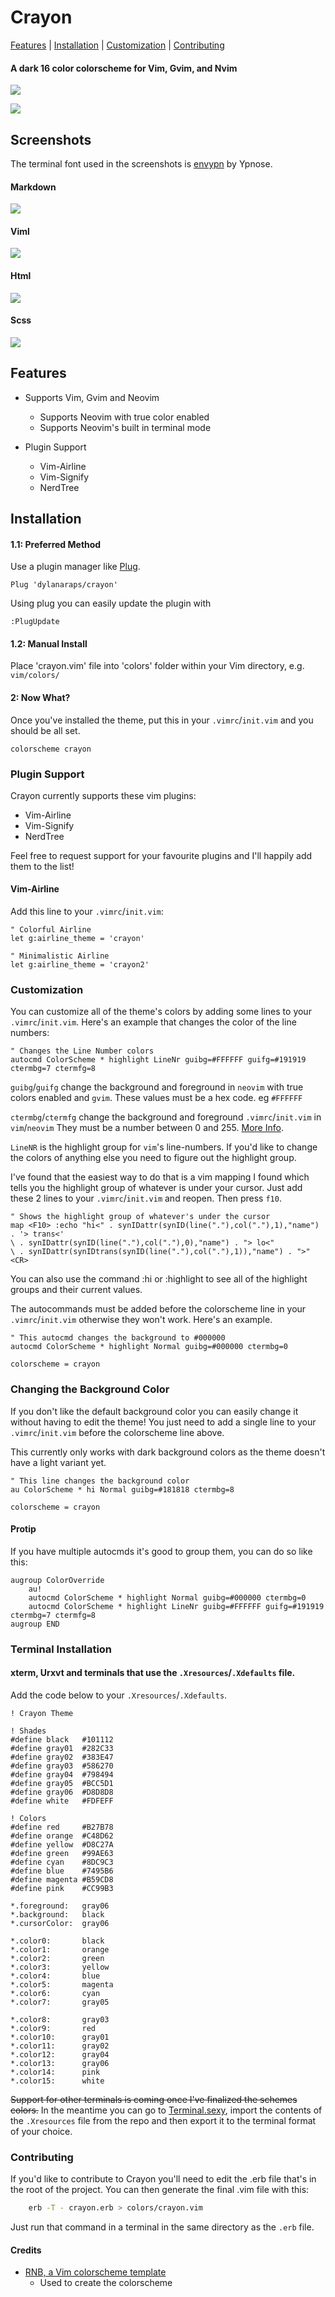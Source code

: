 # Crayon
[Features](#features) | [Installation](#installation) | [Customization](#customization) | [Contributing](#contributing)

#### A dark 16 color colorscheme for Vim, Gvim, and Nvim
![](https://raw.githubusercontent.com/dylanaraps/crayon/master/screenshots/palette.png)

![](https://raw.githubusercontent.com/dylanaraps/crayon/master/screenshots/ruby.png)

<!--- Screenshots {{{ -->

## Screenshots
The terminal font used in the screenshots is [envypn](https://aur.archlinux.org/packages/envypn-font/) by Ypnose.

#### Markdown
![](https://raw.githubusercontent.com/dylanaraps/crayon/master/screenshots/markdown.png)

#### Viml
![](https://raw.githubusercontent.com/dylanaraps/crayon/master/screenshots/viml.png)

#### Html
![](https://raw.githubusercontent.com/dylanaraps/crayon/master/screenshots/html.png)

#### Scss
![](https://raw.githubusercontent.com/dylanaraps/crayon/master/screenshots/scss.png)

<!-- }}} -->

<!--- Features {{{ -->

## Features

* Supports Vim, Gvim and Neovim
	* Supports Neovim with true color enabled
	* Supports Neovim's built in terminal mode

* Plugin Support
	* Vim-Airline
	* Vim-Signify
	* NerdTree

<!-- }}} -->

<!--- Installation {{{ -->

## Installation

#### 1.1: Preferred Method
Use a plugin manager like [Plug](https://github.com/junegunn/vim-plug).

```VimL
Plug 'dylanaraps/crayon'
```

Using plug you can easily update the plugin with

```VimL
:PlugUpdate
```

#### 1.2: Manual Install
Place 'crayon.vim' file into 'colors' folder within your Vim directory, e.g. `vim/colors/`

#### 2: Now What?
Once you've installed the theme, put this in your `.vimrc`/`init.vim` and you should be all set.

```VimL
colorscheme crayon
```

### Plugin Support
Crayon currently supports these vim plugins:

* Vim-Airline
* Vim-Signify
* NerdTree

Feel free to request support for your favourite plugins and I'll happily add them to the list!

#### Vim-Airline

Add this line to your `.vimrc`/`init.vim`:

```VimL
" Colorful Airline
let g:airline_theme = 'crayon'

" Minimalistic Airline
let g:airline_theme = 'crayon2'
```

<!--- }}} -->

<!--- Customization {{{ -->

### Customization
You can customize all of the theme's colors by adding some lines to your `.vimrc`/`init.vim`. Here's an example that changes the color of the line numbers:

```VimL
" Changes the Line Number colors
autocmd ColorScheme * highlight LineNr guibg=#FFFFFF guifg=#191919 ctermbg=7 ctermfg=8
```

`guibg`/`guifg` change the background and foreground in `neovim` with true colors enabled and `gvim`. These values must be a hex code. eg `#FFFFFF`

`ctermbg`/`ctermfg` change the background and foreground `.vimrc`/`init.vim` in `vim`/`neovim` They must be a number between 0 and 255. [More Info](http://vim.wikia.com/wiki/Xterm256_color_names_for_console_Vim).

`LineNR` is the highlight group for `vim`'s line-numbers. If you'd like to change the colors of anything else you need to figure out the highlight group.

I've found that the easiest way to do that is a vim mapping I found which tells you the highlight group of whatever is under your cursor. Just add these 2 lines to your `.vimrc`/`init.vim` and reopen. Then  press `f10`.

```VimL
" Shows the highlight group of whatever's under the cursor
map <F10> :echo "hi<" . synIDattr(synID(line("."),col("."),1),"name") . '> trans<'
\ . synIDattr(synID(line("."),col("."),0),"name") . "> lo<"
\ . synIDattr(synIDtrans(synID(line("."),col("."),1)),"name") . ">"<CR>
```

You can also use the command :hi or :highlight to see all of the highlight groups and their current values.

The autocommands must be added before the colorscheme line in your `.vimrc`/`init.vim` otherwise they won't work. Here's an example.

```VimL
" This autocmd changes the background to #000000
autocmd ColorScheme * highlight Normal guibg=#000000 ctermbg=0

colorscheme = crayon
```

### Changing the Background Color
If you don't like the default background color you can easily change it without having to edit the theme! You just need to add a single line to your `.vimrc`/`init.vim` before the colorscheme line above.

This currently only works with dark background colors as the theme doesn't have a light variant yet.

```VimL
" This line changes the background color
au ColorScheme * hi Normal guibg=#181818 ctermbg=8

colorscheme = crayon
```

#### Protip
If you have multiple autocmds it's good to group them, you can do so like this:

```VimL
augroup ColorOverride
	au!
	autocmd ColorScheme * highlight Normal guibg=#000000 ctermbg=0
	autocmd ColorScheme * highlight LineNr guibg=#FFFFFF guifg=#191919 ctermbg=7 ctermfg=8
augroup END
```

<!--- }}} -->

<!--- Terminal Installation {{{ -->

### Terminal Installation

#### xterm, Urxvt and terminals that use the `.Xresources`/`.Xdefaults` file.
Add the code below to your `.Xresources`/`.Xdefaults`.

```xdefaults
! Crayon Theme

! Shades
#define black	#101112
#define gray01	#282C33
#define gray02	#383E47
#define gray03	#586270
#define gray04	#798494
#define gray05	#BCC5D1
#define gray06	#D8D8D8
#define white	#FDFEFF

! Colors
#define red		#B27B78
#define orange	#C48D62
#define yellow	#D8C27A
#define green	#99AE63
#define cyan	#8DC9C3
#define blue	#7495B6
#define magenta	#B59CD8
#define pink 	#CC99B3

*.foreground:   gray06
*.background:   black
*.cursorColor:  gray06

*.color0:       black
*.color1:       orange
*.color2:       green
*.color3:       yellow
*.color4:       blue
*.color5:       magenta
*.color6:       cyan
*.color7:       gray05

*.color8:       gray03
*.color9:       red
*.color10:      gray01
*.color11:      gray02
*.color12:      gray04
*.color13:      gray06
*.color14:      pink
*.color15:      white

```

~~Support for other terminals is coming once I've finalized the schemes colors.~~ In the meantime you can go to [Terminal.sexy](http://terminal.sexy/), import the contents of the `.Xresources` file from the repo and then export it to the terminal format of your choice.

<!--- }}} -->

### Contributing
If you'd like to contribute to Crayon you'll need to edit the .erb file that's in the root of the project. You can then generate the final .vim file with this:

```bash
	erb -T - crayon.erb > colors/crayon.vim
```

Just run that command in a terminal in the same directory as the `.erb` file.

#### Credits

* [RNB, a Vim colorscheme template](https://gist.github.com/romainl/5cd2f4ec222805f49eca)
	* Used to create the colorscheme
